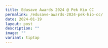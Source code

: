 ```yaml
---
title: Edusave Awards 2024 @ Pek Kio CC
permalink: /edusave-awards-2024-pek-kio-cc/
date: 2024-01-19
layout: post
description: ""
image: ""
variant: tiptap
---
```


